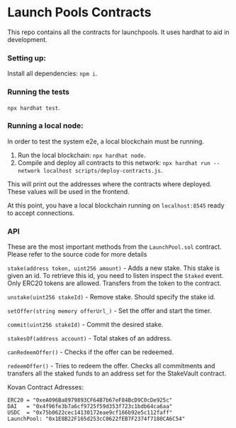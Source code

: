 # Launch Pools Contracts

This repo contains all the contracts for launchpools. It uses hardhat to aid in development.

### Setting up:

Install all dependencies: `npm i`.

### Running the tests

`npx hardhat test`.

### Running a local node:

In order to test the system e2e, a local blockchain must be running.

1. Run the local blockchain: `npx hardhat node`.
2. Compile and deploy all contracts to this network: `npx hardhat run --network localhost scripts/deploy-contracts.js`.

This will print out the addresses where the contracts where deployed. These values will be
used in the frontend.

At this point, you have a local blockchain running on `localhost:8545` ready to accept connections.

### API

These are the most important methods from the `LaunchPool.sol` contract. Please refer to the source code for more
details

`stake(address token, uint256 amount)` - Adds a new stake. This stake is given an id. To retrieve this id, you need
to listen inspect the `Staked` event. Only ERC20 tokens are allowed. Transfers from the token to the contract.

`unstake(uint256 stakeId)` - Remove stake. Should specify the stake id.

`setOffer(string memory offerUrl_)` - Set the offer and start the timer.

`commit(uint256 stakeId)` - Commit the desired stake.

`stakesOf(address account)` - Total stakes of an address.

`canRedeemOffer()` - Checks if the offer can be redeemed.

`redeemOffer()` - Tries to redeem the offer. Checks all commitments and
transfers all the staked funds to an address set for the StakeVault contract.

Kovan Contract Adresses:

```
ERC20 = "0xeA096Ba8979893CF64B7b67eF84BcD9C0cDe925c"
DAI   = "0x4f96fe3b7a6cf9725f59d353f723c1bdb64ca6aa"
USDC  = "0x75b0622cec14130172eae9cf166b92e5c112faff"
LaunchPool: "0x1E8B22F165d253cC0622fEB7F2374f7180CA6C54"
```
